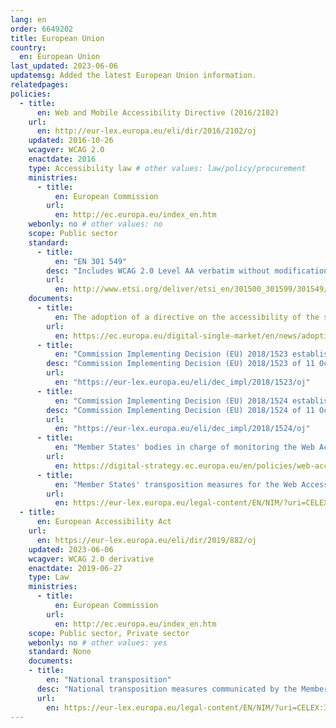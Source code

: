 ```yaml
---
lang: en
order: 6649202
title: European Union
country:
  en: European Union
last_updated: 2023-06-06
updatemsg: Added the latest European Union information.
relatedpages:
policies:
  - title:
      en: Web and Mobile Accessibility Directive (2016/2102)
    url:
      en: http://eur-lex.europa.eu/eli/dir/2016/2102/oj
    updated: 2016-10-26
    wcagver: WCAG 2.0
    enactdate: 2016
    type: Accessibility law # other values: law/policy/procurement
    ministries:
      - title:
          en: European Commission
        url:
          en: http://ec.europa.eu/index_en.htm
    webonly: no # other values: no
    scope: Public sector
    standard:
      - title:
          en: "EN 301 549"
        desc: "Includes WCAG 2.0 Level AA verbatim without modifications for Web content, and WCAG 2.0 Level AA as interpreted by WCAG2ICT for non-Web documentation and software."
        url:
          en: http://www.etsi.org/deliver/etsi_en/301500_301599/301549/01.01.01_60/en_301549v010101p.pdf
    documents:
      - title:
          en: The adoption of a directive on the accessibility of the sector bodies’ websites and mobile apps
        url:
          en: https://ec.europa.eu/digital-single-market/en/news/adoption-directive-accessibility-sector-bodies-websites-and-mobile-apps
      - title:
          en: "Commission Implementing Decision (EU) 2018/1523 establishing a model accessibility statement"
        desc: "Commission Implementing Decision (EU) 2018/1523 of 11 October 2018 establishing a model accessibility statement in accordance with Directive (EU) 2016/2102 of the European Parliament and of the Council on the accessibility of the websites and mobile applications of public sector bodies (Text with EEA relevance)"
        url:
          en: "https://eur-lex.europa.eu/eli/dec_impl/2018/1523/oj"
      - title:
          en: "Commission Implementing Decision (EU) 2018/1524 establishing a monitoring methodology and the arrangements for reporting by Member States"
        desc: "Commission Implementing Decision (EU) 2018/1524 of 11 October 2018 establishing a monitoring methodology and the arrangements for reporting by Member States in accordance with Directive (EU) 2016/2102 of the European Parliament and of the Council on the accessibility of the websites and mobile applications of public sector bodies (Text with EEA relevance)"
        url:
          en: "https://eur-lex.europa.eu/eli/dec_impl/2018/1524/oj"
      - title:
          en: "Member States' bodies in charge of monitoring the Web Accessibility Directive"
        url:
          en: https://digital-strategy.ec.europa.eu/en/policies/web-accessibility-monitoring
      - title:
          en: "Member States' transposition measures for the Web Accessibility Directive"
        url:
          en: https://eur-lex.europa.eu/legal-content/EN/NIM/?uri=CELEX:32016L2102
  - title:
      en: European Accessibility Act
    url:
      en: https://eur-lex.europa.eu/eli/dir/2019/882/oj
    updated: 2023-06-06
    wcagver: WCAG 2.0 derivative
    enactdate: 2019-06-27
    type: Law
    ministries:
      - title:
          en: European Commission
        url:
          en: http://ec.europa.eu/index_en.htm
    scope: Public sector, Private sector
    webonly: no # other values: yes
    standard: None
    documents:
    - title:
        en: "National transposition"
      desc: "National transposition measures communicated by the Member States concerning Directive (EU) 2019/882"
      url:
        en: https://eur-lex.europa.eu/legal-content/EN/NIM/?uri=CELEX:32019L0882
---
```

